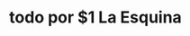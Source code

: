 ---
title: "todo por $1 La Esquina"
url: /rufino/todo-por-1-la-esquina/
shop: tienda de variedades
---